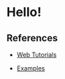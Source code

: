 # Hello!

## References

- [Web Tutorials](https://github.com/JetBrains/compose-jb/tree/master/tutorials/Web)

- [Examples](https://github.com/JetBrains/compose-jb/tree/master/examples)
